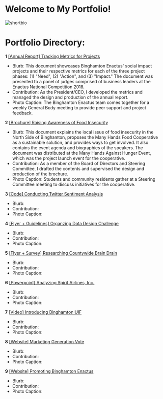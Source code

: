 # Welcome to My Portfolio! 

![shortbio](https://github.com/vwu15/images/blob/master/shortbio.png)

# Portfolio Directory:

**1**   [[Annual Report] Tracking Metrics for Projects](https://github.com/vwu15/cdfportfolio/blob/master/%5BAnnual%20Report%5D%20Tracking%20Metrics%20for%20Projects.pdf)

- Blurb: This document showcases Binghamton Enactus' social impact projects and their respective metrics for each of the three project phases: (1) "Need", (2) "Action", and (3) "Impact." The document was presented to a panel of judges comprised of business leaders at the Enactus National Competition 2018.  
- Contribution: As the President/CEO, I developed the metrics and managed the design and production of the annual report. 
- Photo Caption: The Binghamton Enactus team comes together for a weekly General Body meeting to provide peer support and project feedback.

**2**   [[Brochure] Raising Awareness of Food Insecurity](https://github.com/vwu15/cdfportfolio/blob/master/%5BBrochure%5D%20Raising%20Awareness%20of%20Food%20Insecurity.pdf)

- Blurb: This document explains the local issue of food insecurity in the North Side of Binghamton, proposes the Many Hands Food Cooperative as a sustainable solution, and provides ways to get involved. It also contains the event agenda and biographies of the speakers. The document was distributed at the Many Hands Against Hunger Event, which was the project launch event for the cooperative.
- Contribution: As a member of the Board of Directors and Steering Committee, I drafted the contents and supervised the design and production of the brochure. 
- Photo Caption: Students and community residents gather at a Steering Committee meeting to discuss initiatives for the cooperative. 

**3**   [[Code] Conducting Twitter Sentiment Analysis](https://github.com/vwu15/cdfportfolio/blob/master/%5BCode%5D%20Conducting%20Twitter%20Sentiment%20Analysis)

- Blurb: 
- Contribution: 
- Photo Caption:

**4**   [[Flyer + Guidelines] Organzing Data Design Challenge](https://github.com/vwu15/cdfportfolio/blob/master/%5BFlyer%20%2B%20Guidelines%5D%20Organzing%20Data%20Design%20Challenge.pdf)

- Blurb: 
- Contribution: 
- Photo Caption:

**5**   [[Flyer + Survey] Researching Countywide Brain Drain](https://github.com/vwu15/cdfportfolio/blob/master/%5BFlyer%20%2B%20Survey%5D%20Researching%20Countywide%20Brain%20Drain.pdf)

- Blurb: 
- Contribution: 
- Photo Caption:

**6**   [[Powerpoint] Analyzing Spirit Airlines, Inc.](https://github.com/vwu15/cdfportfolio/blob/master/%5BPowerpoint%5D%20Analyzing%20Spirit%20Airlines%2C%20Inc..pdf)

- Blurb: 
- Contribution: 
- Photo Caption:

**7**   [[Video] Introducing Binghamton UIF](https://youtu.be/CsJdmldAbB4)

- Blurb: 
- Contribution: 
- Photo Caption:

**8**   [[Website] Marketing Generation Vote](https://www.genvote.org/)

- Blurb: 
- Contribution: 
- Photo Caption:

**9**   [[Website] Promoting Binghamton Enactus](http://www.binghamtonenactus.com/)

- Blurb: 
- Contribution: 
- Photo Caption:
